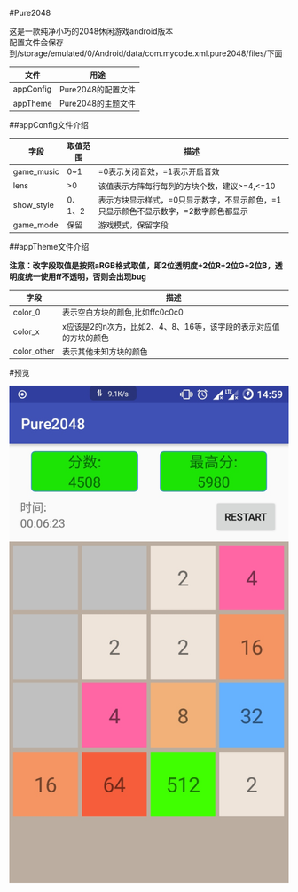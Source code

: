 #Pure2048

这是一款纯净小巧的2048休闲游戏android版本  
配置文件会保存到/storage/emulated/0/Android/data/com.mycode.xml.pure2048/files/下面  

|文件|用途|
|-|-|
|appConfig|Pure2048的配置文件|
|appTheme|Pure2048的主题文件|

##appConfig文件介绍

|字段|取值范围|描述|
|-|-|-|
|game_music|0~1|=0表示关闭音效，=1表示开启音效|
|lens|>0|该值表示方阵每行每列的方块个数，建议>=4,<=10|
|show_style|0、1、2|表示方块显示样式，=0只显示数字，不显示颜色，=1只显示颜色不显示数字，=2数字颜色都显示|
|game_mode|保留|游戏模式，保留字段|

##appTheme文件介绍  

**注意：改字段取值是按照aRGB格式取值，即2位透明度+2位R+2位G+2位B，透明度统一使用ff不透明，否则会出现bug**  

|字段|描述|
|-|-|
|color_0|表示空白方块的颜色,比如ffc0c0c0|
|color_x|x应该是2的n次方，比如2、4、8、16等，该字段的表示对应值的方块的颜色|
|color_other|表示其他未知方块的颜色|

#预览

![预览1](https://raw.githubusercontent.com/qiuzhiqian/Pure2048/master/doc/review1.jpg)